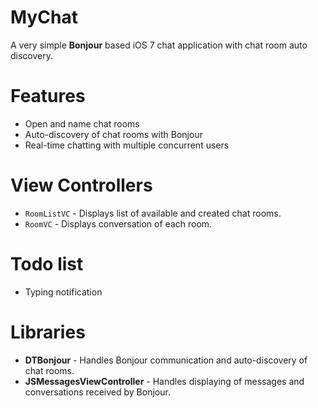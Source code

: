 MyChat
=====

A very simple **Bonjour** based iOS 7 chat application with chat room auto discovery.

Features
=====
- Open and name chat rooms
- Auto-discovery of chat rooms with Bonjour
- Real-time chatting with multiple concurrent users

View Controllers
=====
- `RoomListVC` - Displays list of available and created chat rooms.
- `RoomVC` - Displays conversation of each room.

Todo list
=====
- Typing notification

Libraries
=====
- **DTBonjour** - Handles Bonjour communication and auto-discovery of chat rooms.
- **JSMessagesViewController** - Handles displaying of messages and conversations received by Bonjour.
